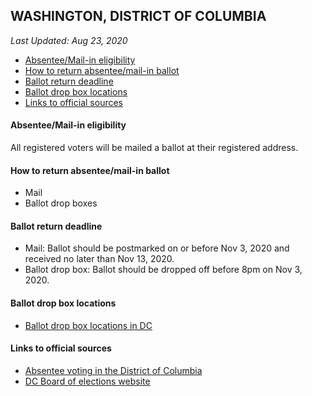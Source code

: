 ## WASHINGTON, DISTRICT OF COLUMBIA 

*Last Updated: Aug 23, 2020*

* [Absentee/Mail-in eligibility](#absenteemail-in-eligibility)
* [How to return absentee/mail-in ballot](#how-to-return-absenteemail-in-ballot)
* [Ballot return deadline](#ballot-return-deadline)
* [Ballot drop box locations](#ballot-drop-box-locations)
* [Links to official sources](#links-to-official-sources)


#### Absentee/Mail-in eligibility
All registered voters will be mailed a ballot at their registered address.


#### How to return absentee/mail-in ballot
* Mail
* Ballot drop boxes


#### Ballot return deadline
* Mail: Ballot should be postmarked on or before Nov 3, 2020 and received no later than Nov 13, 2020.
* Ballot drop box: Ballot should be dropped off before 8pm on Nov 3, 2020.

#### Ballot drop box locations
* [Ballot drop box locations in DC](https://www.dcboe.org/Voters/Where-to-Vote/Mail-Ballot-Drop-Sites)


#### Links to official sources
* [Absentee voting in the District of Columbia](https://www.dcboe.org/Voters/Absentee-Voting/Request-an-Absentee-Ballot)
* [DC Board of elections website](https://www.dcboe.org/)


